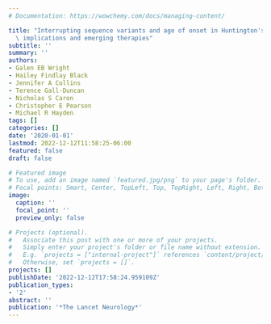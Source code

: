 ```yaml
---
# Documentation: https://wowchemy.com/docs/managing-content/

title: "Interrupting sequence variants and age of onset in Huntington's disease: clinical\
  \ implications and emerging therapies"
subtitle: ''
summary: ''
authors:
- Galen EB Wright
- Hailey Findlay Black
- Jennifer A Collins
- Terence Gall-Duncan
- Nicholas S Caron
- Christopher E Pearson
- Michael R Hayden
tags: []
categories: []
date: '2020-01-01'
lastmod: 2022-12-12T11:58:25-06:00
featured: false
draft: false

# Featured image
# To use, add an image named `featured.jpg/png` to your page's folder.
# Focal points: Smart, Center, TopLeft, Top, TopRight, Left, Right, BottomLeft, Bottom, BottomRight.
image:
  caption: ''
  focal_point: ''
  preview_only: false

# Projects (optional).
#   Associate this post with one or more of your projects.
#   Simply enter your project's folder or file name without extension.
#   E.g. `projects = ["internal-project"]` references `content/project/deep-learning/index.md`.
#   Otherwise, set `projects = []`.
projects: []
publishDate: '2022-12-12T17:58:24.959109Z'
publication_types:
- '2'
abstract: ''
publication: '*The Lancet Neurology*'
---
```

